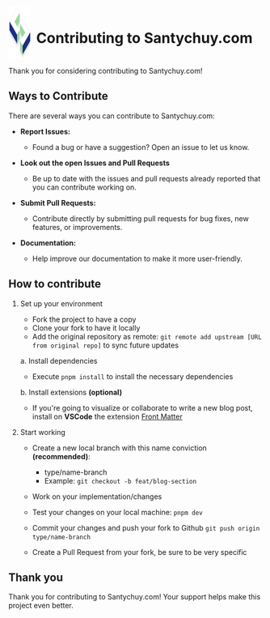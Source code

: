 <div style="display: flex; align-items: center;">
   <img src="docs/images/santychuyISO.svg" alt="Santychuy Logo" width="45" height="104" />
   <h1 style="border-bottom: none; margin-left: 10px;">Contributing to Santychuy.com</h1>
</div>

Thank you for considering contributing to Santychuy.com!

## Ways to Contribute

There are several ways you can contribute to Santychuy.com:

- **Report Issues:**

  - Found a bug or have a suggestion? Open an issue to let us know.

- **Look out the open Issues and Pull Requests**

  - Be up to date with the issues and pull requests already reported that you can contribute working on.

- **Submit Pull Requests:**

  - Contribute directly by submitting pull requests for bug fixes, new features, or improvements.

- **Documentation:**
  - Help improve our documentation to make it more user-friendly.

## How to contribute

1. Set up your environment

   - Fork the project to have a copy
   - Clone your fork to have it locally
   - Add the original repository as remote: `git remote add upstream [URL from original repo]` to sync future updates

   a. Install dependencies

   - Execute `pnpm install` to install the necessary dependencies

   b. Install extensions **(optional)**

   - If you're going to visualize or collaborate to write a new blog post, install on **VSCode** the extension [Front Matter](https://marketplace.visualstudio.com/items?itemName=eliostruyf.vscode-front-matter)

2. Start working

   - Create a new local branch with this name conviction **(recommended)**:

     - type/name-branch
     - Example: `git checkout -b feat/blog-section`

   - Work on your implementation/changes

   - Test your changes on your local machine: `pnpm dev`

   - Commit your changes and push your fork to Github `git push origin type/name-branch`

   - Create a Pull Request from your fork, be sure to be very specific

## Thank you

Thank you for contributing to Santychuy.com! Your support helps make this project even better.
